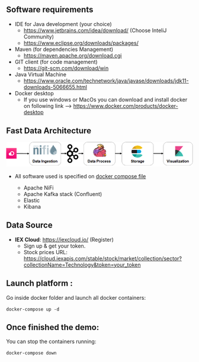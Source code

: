 ## Software requirements

* IDE for Java development (your choice)
  * https://www.jetbrains.com/idea/download/ (Choose InteliJ Community)
  * https://www.eclipse.org/downloads/packages/
* Maven (for dependencies Management)
  * https://maven.apache.org/download.cgi
* GIT client (for code  management)
  * https://git-scm.com/download/win
* Java Virtual Machine
  * https://www.oracle.com/technetwork/java/javase/downloads/jdk11-downloads-5066655.html
* Docker desktop
  * If you use windows or MacOs you can download and install docker on following link --> https://www.docker.com/products/docker-desktop

## Fast Data Architecture 

![Exercise architecture](img/Architecture.png)

* All software used is specified on [docker compose file](docker/docker-compose.yml)

  * Apache NiFi
  * Apache Kafka stack (Confluent)
  * Elastic
  * Kibana

## Data Source
* **IEX Cloud**: https://iexcloud.io/ (Register)
  * Sign up & get your token. 
  * Stock prices URL: https://cloud.iexapis.com/stable/stock/market/collection/sector?collectionName=Technology&token=your_token


## Launch platform :

Go inside docker folder and launch all docker containers:
```
docker-compose up -d 
```

## Once finished the demo:
You can stop the containers running:
```
docker-compose down
```

